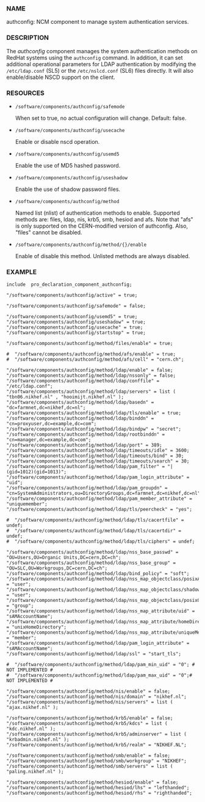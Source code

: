 
### NAME

authconfig: NCM component to manage system authentication services.

### DESCRIPTION

The _authconfig_ component manages the system authentication methods
on RedHat systems using the `authconfig` command.  In addition, it can
set additional operational parameters for LDAP authentication by
modifying the `/etc/ldap.conf` (SL5) or the `/etc/nslcd.conf` (SL6) files
directly.  It will also enable/disable NSCD support on the client.

### RESOURCES

- `/software/components/authconfig/safemode`

    When set to true, no actual configuration will change.
    Default: false.

- `/software/components/authconfig/usecache`

    Enable or disable nscd operation.

- `/software/components/authconfig/usemd5`

    Enable the use of MD5 hashed password.

- `/software/components/authconfig/useshadow`

    Enable the use of shadow password files.

- `/software/components/authconfig/method`

    Named list (nlist) of authentication methods to enable. Supported
    methods are: files, ldap, nis, krb5, smb, hesiod and afs.
    Note that "afs" is only supported on the CERN-modified version of
    authconfig. Also, "files" cannot be disabled.

- `/software/components/authconfig/method/{}/enable`

    Enable of disable this method. Unlisted methods are
    always disabled.

### EXAMPLE

    include  pro_declaration_component_authconfig;

    "/software/components/authconfig/active" = true;

    "/software/components/authconfig/safemode" = false;

    "/software/components/authconfig/usemd5" = true;
    "/software/components/authconfig/useshadow" = true;
    "/software/components/authconfig/usecache" = true;
    "/software/components/authconfig/startstop" = true;

    "/software/components/authconfig/method/files/enable" = true;

    #  "/software/components/authconfig/method/afs/enable" = true;
    #  "/software/components/authconfig/method/afs/cell" = "cern.ch";

    "/software/components/authconfig/method/ldap/enable" = false;
    "/software/components/authconfig/method/ldap/nssonly" = false;
    "/software/components/authconfig/method/ldap/conffile" = "/etc/ldap.conf";
    "/software/components/authconfig/method/ldap/servers" = list ( "tbn06.nikhef.nl" , "hooimijt.nikhef.nl" );
    "/software/components/authconfig/method/ldap/basedn" = "dc=farmnet,dc=nikhef,dc=nl";
    "/software/components/authconfig/method/ldap/tls/enable" = true;
    "/software/components/authconfig/method/ldap/binddn" = "cn=proxyuser,dc=example,dc=com";
    "/software/components/authconfig/method/ldap/bindpw" = "secret";
    "/software/components/authconfig/method/ldap/rootbinddn" = "cn=manager,dc=example,dc=com";
    "/software/components/authconfig/method/ldap/port" = 389;
    "/software/components/authconfig/method/ldap/timeouts/idle" = 3600;
    "/software/components/authconfig/method/ldap/timeouts/bind" = 30;
    "/software/components/authconfig/method/ldap/timeouts/search" = 30;
    "/software/components/authconfig/method/ldap/pam_filter" = "|(gid=1012)(gid=1013)";
    "/software/components/authconfig/method/ldap/pam_login_attribute" = "uid";
    "/software/components/authconfig/method/ldap/pam_groupdn" = "cn=SystemAdministrators,ou=DirectoryGroups,dc=farmnet,dc=nikhef,dc=nl";
    "/software/components/authconfig/method/ldap/pam_member_attribute" = "uniquemember";
    "/software/components/authconfig/method/ldap/tls/peercheck" = "yes";

    #  "/software/components/authconfig/method/ldap/tls/cacertfile" = undef;
    #  "/software/components/authconfig/method/ldap/tls/cacertdir" = undef;
    #  "/software/components/authconfig/method/ldap/tls/ciphers" = undef;

    "/software/components/authconfig/method/ldap/nss_base_passwd" = "OU=Users,OU=Organic Units,DC=cern,DC=ch";
    "/software/components/authconfig/method/ldap/nss_base_group" = "OU=SLC,OU=Workgroups,DC=cern,DC=ch";
    "/software/components/authconfig/method/ldap/bind_policy" = "soft";
    "/software/components/authconfig/method/ldap/nss_map_objectclass/posixAccount" = "user";
    "/software/components/authconfig/method/ldap/nss_map_objectclass/shadowAccount" = "user";
    "/software/components/authconfig/method/ldap/nss_map_objectclass/posixGroup" = "group";
    "/software/components/authconfig/method/ldap/nss_map_attribute/uid" = "sAMAccountName";
    "/software/components/authconfig/method/ldap/nss_map_attribute/homeDirectory" = "unixHomeDirectory";
    "/software/components/authconfig/method/ldap/nss_map_attribute/uniqueMember" = "member";
    "/software/components/authconfig/method/ldap/pam_login_attribute" = "sAMAccountName";
    "/software/components/authconfig/method/ldap/ssl" = "start_tls";

    #  "/software/components/authconfig/method/ldap/pam_min_uid" = "0"; # NOT IMPLEMENTED #
    #  "/software/components/authconfig/method/ldap/pam_max_uid" = "0";# NOT IMPLEMENTED #

    "/software/components/authconfig/method/nis/enable" = false;
    "/software/components/authconfig/method/nis/domain" = "nikhef.nl";
    "/software/components/authconfig/method/nis/servers" = list ( "ajax.nikhef.nl" );

    "/software/components/authconfig/method/krb5/enable" = false;
    "/software/components/authconfig/method/krb5/kdcs" = list ( "kdc.nikhef.nl" );
    "/software/components/authconfig/method/krb5/adminserver" = list ( "krbadmin.nikhef.nl" );
    "/software/components/authconfig/method/krb5/realm" = "NIKHEF.NL";

    "/software/components/authconfig/method/smb/enable" = false;
    "/software/components/authconfig/method/smb/workgroup" = "NIKHEF";
    "/software/components/authconfig/method/smb/servers" = list ( "paling.nikhef.nl" );

    "/software/components/authconfig/method/hesiod/enable" = false;
    "/software/components/authconfig/method/hesiod/lhs" = "lefthanded";
    "/software/components/authconfig/method/hesiod/rhs" = "righthanded";
